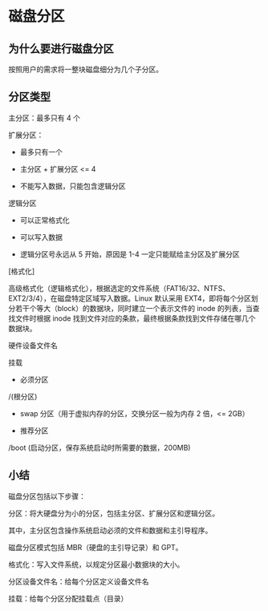 # 磁盘分区

## 为什么要进行磁盘分区

按照用户的需求将一整块磁盘细分为几个子分区。

## 分区类型

主分区：最多只有 4 个

扩展分区：

- 最多只有一个

- 主分区 + 扩展分区 <= 4

- 不能写入数据，只能包含逻辑分区

逻辑分区

- 可以正常格式化

- 可以写入数据

- 逻辑分区号永远从 5 开始，原因是 1-4 一定只能赋给主分区及扩展分区

[格式化]

高级格式化（逻辑格式化），根据选定的文件系统（FAT16/32、NTFS、EXT2/3/4），在磁盘特定区域写入数据。Linux 默认采用 EXT4，即将每个分区划分若干个等大（block）的数据块，同时建立一个表示文件的 inode 的列表，当查找文件时根据 inode 找到文件对应的条款，最终根据条款找到文件存储在哪几个数据块。


硬件设备文件名

挂载

- 必须分区

/(根分区)

- swap 分区（用于虚拟内存的分区，交换分区一般为内存 2 倍，<= 2GB）

- 推荐分区

/boot (启动分区，保存系统启动时所需要的数据，200MB)


## 小结

磁盘分区包括以下步骤：

分区：将大硬盘分为小的分区，包括主分区、扩展分区和逻辑分区。

其中，主分区包含操作系统启动必须的文件和数据和主引导程序。


磁盘分区模式包括 MBR（硬盘的主引导记录）和 GPT。

格式化：写入文件系统，以规定分区最小数据块的大小。

分区设备文件名：给每个分区定义设备文件名

挂载：给每个分区分配挂载点（目录）



